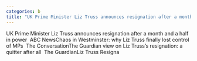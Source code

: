 ```yaml
---
categories: b
title: "UK Prime Minister Liz Truss announces resignation after a month and a half in power  ABC News"
---
```

UK Prime Minister Liz Truss announces resignation after a month and a half in power&nbsp;&nbsp;ABC NewsChaos in Westminster: why Liz Truss finally lost control of MPs&nbsp;&nbsp;The ConversationThe Guardian view on Liz Truss’s resignation: a quitter after all&nbsp;&nbsp;The GuardianLiz Truss Resigna